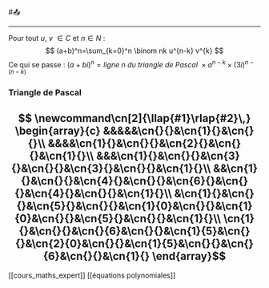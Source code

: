 #📤 
___
Pour tout $u$, $v$ $\in C$ et $n \in N$ :
$$
(a+b)^n=\sum_{k=0}^n \binom nk u^{n-k} v^{k}
$$
Ce qui se passe : $(a+bi)^{n}=\textit{ligne n du triangle de Pascal } \times a^{n-k} \times (3i)^{n-(n-k)}$
### Triangle de Pascal
$$
\newcommand\cn[2]{\llap{#1}\rlap{#2}\,}
\begin{array}{c}
&&&&&\cn{}{}&\cn{1}{}&\cn{}{}\\
&&&&\cn{1}{}&\cn{}{}&\cn{2}{}&\cn{}{}&\cn{1}{}\\
&&&\cn{1}{}&\cn{}{}&\cn{3}{}&\cn{}{}&\cn{3}{}&\cn{}{}&\cn{1}{}\\
&&\cn{1}{}&\cn{}{}&\cn{4}{}&\cn{}{}&\cn{6}{}&\cn{}{}&\cn{4}{}&\cn{}{}&\cn{1}{}\\
&\cn{1}{}&\cn{}{}&\cn{5}{}&\cn{}{}&\cn{1}{0}&\cn{}{}&\cn{1}{0}&\cn{}{}&\cn{5}{}&\cn{}{}&\cn{1}{}\\
\cn{1}{}&\cn{}{}&\cn{}{6}&\cn{}{}&\cn{1}{5}&\cn{}{}&\cn{2}{0}&\cn{}{}&\cn{1}{5}&\cn{}{}&\cn{}{6}&\cn{}{}&\cn{1}{}
\end{array}$$
---
[[cours_maths_expert]] [[équations polynomiales]]